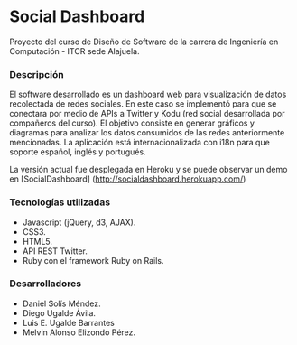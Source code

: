 # Social Dashboard

Proyecto del curso de Diseño de Software de la carrera de Ingeniería en Computación - ITCR sede Alajuela.

### Descripción

El software desarrollado es un dashboard web para visualización de datos recolectada de redes sociales. En este caso se implementó para que se conectara por medio de APIs a Twitter y Kodu (red social desarrollada por compañeros del curso). El objetivo consiste en generar gráficos y diagramas para analizar los datos consumidos de las redes anteriormente mencionadas. La aplicación está internacionalizada con i18n para que soporte español, inglés y portugués.

La versión actual fue desplegada en Heroku y se puede observar un demo en [SocialDashboard] (http://socialdashboard.herokuapp.com/)

### Tecnologías utilizadas
- Javascript (jQuery, d3, AJAX).
- CSS3.
- HTML5.
- API REST Twitter.
- Ruby con el framework Ruby on Rails.

### Desarrolladores

- Daniel Solís Méndez.
- Diego Ugalde Ávila.
- Luis E. Ugalde Barrantes
- Melvin Alonso Elizondo Pérez.
